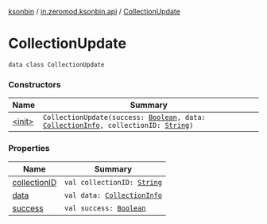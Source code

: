 [ksonbin](../../index.md) / [in.zeromod.ksonbin.api](../index.md) / [CollectionUpdate](./index.md)

# CollectionUpdate

`data class CollectionUpdate`

### Constructors

| Name | Summary |
|---|---|
| [&lt;init&gt;](-init-.md) | `CollectionUpdate(success: `[`Boolean`](https://kotlinlang.org/api/latest/jvm/stdlib/kotlin/-boolean/index.html)`, data: `[`CollectionInfo`](../-collection-info/index.md)`, collectionID: `[`String`](https://kotlinlang.org/api/latest/jvm/stdlib/kotlin/-string/index.html)`)` |

### Properties

| Name | Summary |
|---|---|
| [collectionID](collection-i-d.md) | `val collectionID: `[`String`](https://kotlinlang.org/api/latest/jvm/stdlib/kotlin/-string/index.html) |
| [data](data.md) | `val data: `[`CollectionInfo`](../-collection-info/index.md) |
| [success](success.md) | `val success: `[`Boolean`](https://kotlinlang.org/api/latest/jvm/stdlib/kotlin/-boolean/index.html) |

